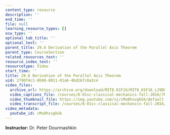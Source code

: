 ```yaml
---
content_type: resource
description: ''
end_time: ''
file: null
learning_resource_types: []
ocw_type: ''
optional_tab_title: ''
optional_text: ''
parent_title: 29.6 Derivation of the Parallel Axis Theorem
parent_type: CourseSection
related_resources_text: ''
resource_index_text: ''
resourcetype: Video
start_time: ''
title: 29.6 Derivation of the Parallel Axis Theorem
uid: 2790f4c1-0b98-8011-01a6-4bd26fc8a3c4
video_files:
  archive_url: https://archive.org/download/MIT8.01F16/MIT8_01F16_L29DD02_360p.mp4
  video_captions_file: /courses/8-01sc-classical-mechanics-fall-2016/7b672da818315d59921916f768666339_cMu0hsvgkGk.vtt
  video_thumbnail_file: https://img.youtube.com/vi/cMu0hsvgkGk/default.jpg
  video_transcript_file: /courses/8-01sc-classical-mechanics-fall-2016/d954cbef4da3c37938ea4ef2f1814b9f_cMu0hsvgkGk.pdf
video_metadata:
  youtube_id: cMu0hsvgkGk
---
```


**Instructor:** Dr. Peter Dourmashkin




